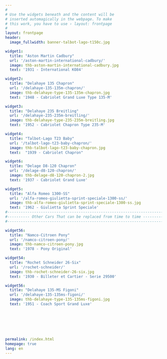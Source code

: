 ```yaml
---
#
# Use the widgets beneath and the content will be
# inserted automagically in the webpage. To make
# this work, you have to use › layout: frontpage
#
layout: frontpage
header:
  image_fullwidth: banner-talbot-lago-t150c.jpg

widget1:
  title: "Aston Martin Cadbury"
  url: '/aston-martin-international-cadbury/'
  image: thb-aston-martin-international-cadbury.jpg
  text: '1931 - International KO84'

widget2:
  title: "Delahaye 135 Chapron"
  url: '/delahaye-135-135m-chapron/'
  image: thb-delahaye-type-135-135m-chapron.jpg
  text: '1948 - Cabriolet Grand Luxe Type 135-M'

widget3:
  title: "Delahaye 235 Breitling"
  url: '/delahaye-235-235m-breitling/'
  image: thb-delahaye-type-235-235m-breitling.jpg
  text: '1952 - Cabriolet Chapron Type 235-M'

widget4:
  title: "Talbot-Lago T23 Baby"
  url: '/talbot-lago-t23-baby-chapron/'
  image: thb-talbot-lago-t23-baby-chapron.jpg
  text:  "1939 - Cabriolet Chapron"

widget6:
  title: "Delage D8-120 Chapron"
  url: '/delage-d8-120-chapron/'
  image: thb-delage-d8-120-chapron-2.jpg
  text: '1937 - Cabriolet Grand Luxe'

widget5:
  title: "Alfa Romeo 1300-SS"
  url: '/alfa-romeo-giulietta-sprint-speciale-1300-ss/'
  image: thb-alfa-romeo-giulietta-sprint-speciale-1300-ss.jpg
  text: '1962 - Giulietta Sprint Speciale'
#-------------------------------------------------------------------------------#
#---------- Other Cars That can be replaced from time to time -----------------#
#-------------------------------------------------------------------------------#

widget56:
  title: "Namco-Citroen Pony"
  url: '/namco-citroen-pony/'
  image: thb-namco-citroen-pony.jpg
  text: '1978 - Pony Original'

widget54:
  title: "Rochet Schneider 26-Six"
  url: '/rochet-schneider/'
  image: thb-rochet-schneider-26-six.jpg
  text: '1930 - Billeter et Cartier - Serie 29500'

widget56:
  title: "Delahaye 135-MS Figoni"
  url: '/delahaye-135-135ms-figoni/'
  image: thb-delahaye-type-135-135ms-figoni.jpg
  text: '1951 - Coach Sport Grand Luxe'







permalink: /index.html
homepage: true
lang: en
---
```

